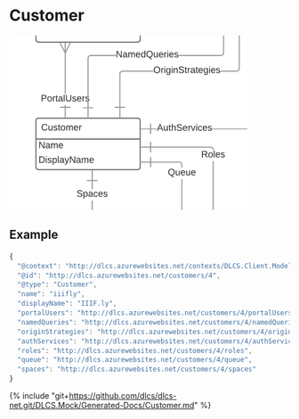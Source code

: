 # Customer

![](customer.png)

## Example

```javascript
{
  "@context": "http://dlcs.azurewebsites.net/contexts/DLCS.Client.Model.Customer.jsonld",
  "@id": "http://dlcs.azurewebsites.net/customers/4",
  "@type": "Customer",
  "name": "iiifly",
  "displayName": "IIIF.ly",
  "portalUsers": "http://dlcs.azurewebsites.net/customers/4/portalUsers",
  "namedQueries": "http://dlcs.azurewebsites.net/customers/4/namedQueries",
  "originStrategies": "http://dlcs.azurewebsites.net/customers/4/originStrategies",
  "authServices": "http://dlcs.azurewebsites.net/customers/4/authServices",
  "roles": "http://dlcs.azurewebsites.net/customers/4/roles",
  "queue": "http://dlcs.azurewebsites.net/customers/4/queue",
  "spaces": "http://dlcs.azurewebsites.net/customers/4/spaces"
}
```

{% include "git+https://github.com/dlcs/dlcs-net.git/DLCS.Mock/Generated-Docs/Customer.md" %}
